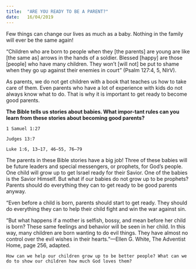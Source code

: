 ```yaml
---
title:  "ARE YOU READY TO BE A PARENT?"
date:   16/04/2019
---
```


Few things can change our lives as much as a baby. Nothing in the family will ever be the same again!

“Children who are born to people when they [the parents] are young are like [the same as] arrows in the hands of a soldier. Blessed [happy] are those [people] who have many children. They won’t [will not] be put to shame when they go up against their enemies in court” (Psalm 127:4, 5, NIrV).

As parents, we do not get children with a book that teaches us how to take care of them. Even parents who have a lot of experience with kids do not always know what to do. That is why it is important to get ready to become good parents.

**The Bible tells us stories about babies. What impor-tant rules can you learn from these stories about becoming good parents?**

`1 Samuel 1:27`

`Judges 13:7`

`Luke 1:6, 13–17, 46–55, 76–79`

The parents in these Bible stories have a big job! Three of these babies will be future leaders and special messengers, or prophets, for God’s people. One child will grow up to get Israel ready for their Savior. One of the babies is the Savior Himself. But what if our babies do not grow up to be prophets? Parents should do everything they can to get ready to be good parents anyway.

“Even before a child is born, parents should start to get ready. They should do everything they can to help their child fight and win the war against sin.

“But what happens if a mother is selfish, bossy, and mean before her child is born? These same feelings and behavior will be seen in her child. In this way, many children are born wanting to do evil things. They have almost no control over the evil wishes in their hearts.”—Ellen G. White, The Adventist Home, page 256, adapted.

`How can we help our children grow up to be better people? What can we do to show our children how much God loves them?`